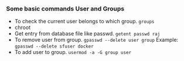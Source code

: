 ### Some basic commands User and Groups
* To check the current user belongs to which group. `groups` 
* chroot
* Get entry from database file like passwd. `getent passwd raj` 
* To remove user from group. `gpasswd --delete user group` 
Example: `gpasswd --delete sfuser docker` 
* To add user to group. `usermod -a -G group user`


